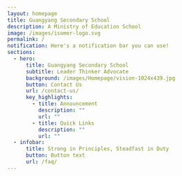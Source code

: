 ```yaml
---
layout: homepage
title: Guangyang Secondary School
description: A Ministry of Education School
image: /images/isomer-logo.svg
permalink: /
notification: Here's a notification bar you can use!
sections:
  - hero:
      title: Guangyang Secondary School
      subtitle: Leader Thinker Advocate
      background: /images/Homepage/vision-1024x439.jpg
      button: Contact Us
      url: /contact-us/
      key_highlights:
        - title: Announcement
          description: ""
          url: ""
        - title: Quick Links
          description: ""
          url: ""
  - infobar:
      title: Strong in Principles, Steadfast in Duty
      button: Button text
      url: /faq/
---
```


